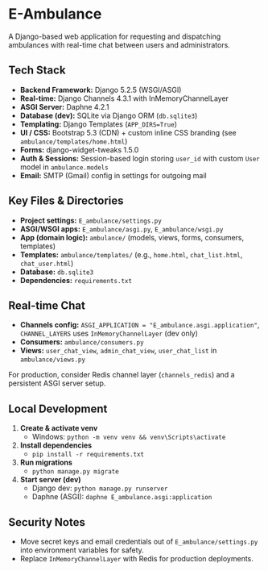 # E-Ambulance

A Django-based web application for requesting and dispatching ambulances with real-time chat between users and administrators.

## Tech Stack
- **Backend Framework:** Django 5.2.5 (WSGI/ASGI)
- **Real-time:** Django Channels 4.3.1 with InMemoryChannelLayer
- **ASGI Server:** Daphne 4.2.1
- **Database (dev):** SQLite via Django ORM (`db.sqlite3`)
- **Templating:** Django Templates (`APP_DIRS=True`)
- **UI / CSS:** Bootstrap 5.3 (CDN) + custom inline CSS branding (see `ambulance/templates/home.html`)
- **Forms:** django-widget-tweaks 1.5.0
- **Auth & Sessions:** Session-based login storing `user_id` with custom `User` model in `ambulance.models`
- **Email:** SMTP (Gmail) config in settings for outgoing mail

## Key Files & Directories
- **Project settings:** `E_ambulance/settings.py`
- **ASGI/WSGI apps:** `E_ambulance/asgi.py`, `E_ambulance/wsgi.py`
- **App (domain logic):** `ambulance/` (models, views, forms, consumers, templates)
- **Templates:** `ambulance/templates/` (e.g., `home.html`, `chat_list.html`, `chat_user.html`)
- **Database:** `db.sqlite3`
- **Dependencies:** `requirements.txt`

## Real-time Chat
- **Channels config:** `ASGI_APPLICATION = "E_ambulance.asgi.application"`, `CHANNEL_LAYERS` uses `InMemoryChannelLayer` (dev only)
- **Consumers:** `ambulance/consumers.py`
- **Views:** `user_chat_view`, `admin_chat_view`, `user_chat_list` in `ambulance/views.py`

For production, consider Redis channel layer (`channels_redis`) and a persistent ASGI server setup.

## Local Development
1. **Create & activate venv**
   - Windows: `python -m venv venv && venv\Scripts\activate`
2. **Install dependencies**
   - `pip install -r requirements.txt`
3. **Run migrations**
   - `python manage.py migrate`
4. **Start server (dev)**
   - Django dev: `python manage.py runserver`
   - Daphne (ASGI): `daphne E_ambulance.asgi:application`

## Security Notes
- Move secret keys and email credentials out of `E_ambulance/settings.py` into environment variables for safety.
- Replace `InMemoryChannelLayer` with Redis for production deployments.
